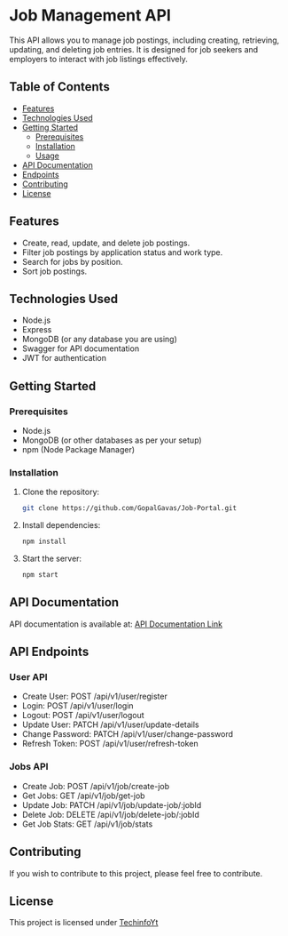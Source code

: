 # Job Management API

This API allows you to manage job postings, including creating, retrieving, updating, and deleting job entries. It is designed for job seekers and employers to interact with job listings effectively.

## Table of Contents

- [Features](#features)
- [Technologies Used](#technologies-used)
- [Getting Started](#getting-started)
  - [Prerequisites](#prerequisites)
  - [Installation](#installation)
  - [Usage](#usage)
- [API Documentation](#api-documentation)
- [Endpoints](#endpoints)
- [Contributing](#contributing)
- [License](#license)

## Features

- Create, read, update, and delete job postings.
- Filter job postings by application status and work type.
- Search for jobs by position.
- Sort job postings.

## Technologies Used

- Node.js
- Express
- MongoDB (or any database you are using)
- Swagger for API documentation
- JWT for authentication

## Getting Started

### Prerequisites

- Node.js
- MongoDB (or other databases as per your setup)
- npm (Node Package Manager)

### Installation

1. Clone the repository:

   ```bash
   git clone https://github.com/GopalGavas/Job-Portal.git
   ```

2. Install dependencies:

   ```bash
   npm install
   ```

3. Start the server:
   ```bash
   npm start
   ```

## API Documentation

API documentation is available at: [API Documentation Link](http://localhost:8000/api/v1/doc/#/)

## API Endpoints

### User API

- Create User: POST /api/v1/user/register
- Login: POST /api/v1/user/login
- Logout: POST /api/v1/user/logout
- Update User: PATCH /api/v1/user/update-details
- Change Password: PATCH /api/v1/user/change-password
- Refresh Token: POST /api/v1/user/refresh-token

### Jobs API

- Create Job: POST /api/v1/job/create-job
- Get Jobs: GET /api/v1/job/get-job
- Update Job: PATCH /api/v1/job/update-job/:jobId
- Delete Job: DELETE /api/v1/job/delete-job/:jobId
- Get Job Stats: GET /api/v1/job/stats

## Contributing

If you wish to contribute to this project, please feel free to contribute.

## License

This project is licensed under [TechinfoYt](https://www.youtube.com/@TechinfoYT)
